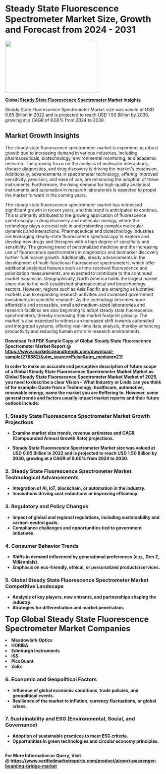 <H1>Steady State Fluorescence Spectrometer Market Size, Growth and Forecast from 2024 - 2031</H1><img class="aligncenter size-medium wp-image-584254" src="https://thirdeyenews.in/wp-content/uploads/2024/09/Global-Market-Research-300x168.jpeg" alt="" width="300" height="168" /><p><strong>Global&nbsp;<a href="https://www.marketsizeandtrends.com/download-sample/276882/&amp;utm_source=Pulse&amp;utm_medium=211">Steady State Fluorescence Spectrometer Market</a> Insights</strong></p><p>Steady State Fluorescence Spectrometer Market size was valued at USD 0.85 Billion in 2022 and is projected to reach USD 1.50 Billion by 2030, growing at a CAGR of 8.60% from 2024 to 2030.</p><p><h2>Market Growth Insights</h2> <p>The steady state fluorescence spectrometer market is experiencing robust growth due to increasing demand in various industries, including pharmaceuticals, biotechnology, environmental monitoring, and academic research. The growing focus on the analysis of molecular interactions, disease diagnostics, and drug discovery is driving the market's expansion. Additionally, advancements in spectrometer technology, offering improved sensitivity, precision, and ease of use, are enhancing the adoption of these instruments. Furthermore, the rising demand for high-quality analytical instruments and automation in research laboratories is expected to propel the market forward in the coming years.</p> <p><strong></strong></p> <p>The steady state fluorescence spectrometer market has witnessed significant growth in recent years, and this trend is anticipated to continue. This is primarily attributed to the growing application of fluorescence spectroscopy in drug discovery and molecular biology, where the technology plays a crucial role in understanding complex molecular dynamics and interactions. Pharmaceutical and biotechnology industries are leveraging steady-state fluorescence spectroscopy to explore and develop new drugs and therapies with a high degree of specificity and sensitivity. The growing trend of personalized medicine and the increasing use of fluorescence spectrometers in diagnostics and biomarker discovery further fuel market growth. Additionally, steady advancements in the development of multi-functional fluorescence spectrometers, which offer additional analytical features such as time-resolved fluorescence and polarization measurements, are expected to contribute to the continued market expansion. Geographically, North America holds the largest market share due to the well-established pharmaceutical and biotechnology sectors. However, regions such as Asia Pacific are emerging as lucrative markets due to expanding research activities and increased government investments in scientific research. As the technology becomes more affordable and accessible, small and medium-sized laboratories and research facilities are also beginning to adopt steady state fluorescence spectrometers, thereby increasing their market footprint globally. The market is also expected to witness an increased shift towards automated and integrated systems, offering real-time data analysis, thereby enhancing productivity and reducing human errors in research environments.</p> <p><strong></p><p><span class=""><strong>Download Full PDF Sample Copy of Global Steady State Fluorescence Spectrometer Market Report</strong> @ <a href="https://www.marketsizeandtrends.com/download-sample/276882/&amp;utm_source=Pulse&amp;utm_medium=211" target="_blank">https://www.marketsizeandtrends.com/download-sample/276882/&amp;utm_source=Pulse&amp;utm_medium=211</a></span></p><p>In order to make an accurate and perceptive description of future scope of a Global&nbsp;Steady State Fluorescence Spectrometer Market Market as Global&nbsp;Steady State Fluorescence Spectrometer Market Market of 2025, you need to describe a clear Vision &ndash; What Industry or Linda can you think of for example: Quote from a Technology, healthcare, automotive, renewable energy, name the market you are Reffering to. However, some general trends and factors usually impact market reports and their future outlook include:</p><h3>1.&nbsp;<strong>Steady State Fluorescence Spectrometer Market Growth Projections</strong></h3><ul><li>Examine market size trends, revenue estimates and CAGR (Compounded Annual Growth Rate) projections.</li><li><p>Steady State Fluorescence Spectrometer Market size was valued at USD 0.85 Billion in 2022 and is projected to reach USD 1.50 Billion by 2030, growing at a CAGR of 8.60% from 2024 to 2030.</p></li></ul><h3>2.&nbsp;<strong>Steady State Fluorescence Spectrometer Market Technological Advancements</strong></h3><ul><li>Integration of AI, IoT, blockchain, or automation in the industry.</li><li>Innovations driving cost reductions or improving efficiency.</li></ul><h3>3.&nbsp;<strong>Regulatory and Policy Changes</strong></h3><ul><li>Impact of global and regional regulations, including sustainability and carbon-neutral goals.</li><li>Compliance challenges and opportunities tied to government initiatives.</li></ul><h3>4.&nbsp;<strong>Consumer Behavior Trends</strong></h3><ul><li>Shifts in demand influenced by generational preferences (e.g., Gen Z, Millennials).</li><li>Emphasis on eco-friendly, ethical, or personalized products/services.</li></ul><h3>5.&nbsp;<strong>Global Steady State Fluorescence Spectrometer Market Competitive Landscape</strong></h3><ul><li>Analysis of key players, new entrants, and partnerships shaping the industry.</li><li>Strategies for differentiation and market penetration.</li></ul><p data-pm-slice="1 1 []"><span style="color: inherit; font-family: inherit; font-size: 25px;">Top Global Steady State Fluorescence Spectrometer Market Companies</span></p><div class="" data-test-id=""><p><li>Meadowlark Optics</li><li> HORIBA</li><li> Edinburgh Instruments</li><li> ISS</li><li> PicoQuant</li><li> Zolix</li></p></div><h3>6.&nbsp;<strong>Economic and Geopolitical Factors</strong></h3><ul><li>Influence of global economic conditions, trade policies, and geopolitical events.</li><li>Resilience of the market to inflation, currency fluctuations, or global crises.</li></ul><h3>7.&nbsp;<strong>Sustainability and ESG (Environmental, Social, and Governance)</strong></h3><ul><li>Adoption of sustainable practices to meet ESG criteria.</li><li>Opportunities in green technologies and circular economy principles.</li></ul><h2><strong style="font-size: 14px;">For More Information or Query, Visit @&nbsp;</strong><a style="background-color: #ffffff; font-size: 14px;" href="https://www.marketsizeandtrends.com/report/steady-state-fluorescence-spectrometer-market/" target="_blank">https://www.verifiedmarketreports.com/product/airport-passenger-boarding-bridge-market</a></h2>
